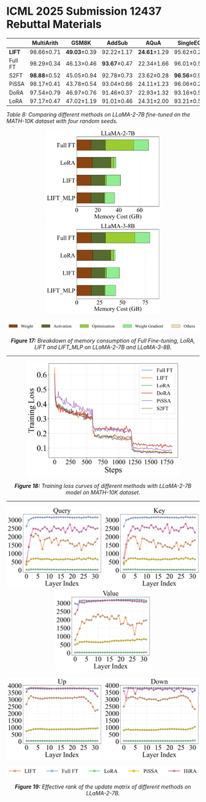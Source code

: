 # ICML 2025 Submission 12437 Rebuttal Materials

||  MultiArith    | GSM8K    |  AddSub    |  AQuA  |  SingleEQ  |  SVAMP  |  MAWPS  |  Avg.  |
|-|-------------|-------------|-------------|-|-|-|-|-|
|**LIFT**| 98.66±0.71 | **49.03**±0.39 | 92.22±1.17  |**24.61**±1.29 | 95.62±0.29 |  63.15±1.00  |  **89.60**±0.46  |  **73.27**±0.45  |
|Full FT| 98.29±0.34 | 46.13±0.46 | **93.67**±0.47 | 22.34±1.66 |  96.01±0.56  |  61.93±1.21  |  89.50±0.89  |  72.55±0.50  |
|S2FT| **98.88**±0.52 | 45.05±0.94 | 92.78±0.73 | 23.62±0.28 |  **96.56**±0.95  |  59.2±0.60  |  89.39±0.46  | 72.21±0.45 |
|PiSSA| 98.17±0.41 | 43.78±0.54 | 93.04±0.66 | 24.11±1.23 |  96.06±0.24  |  59.25±0.86  |  89.60±0.75  | 72.00±0.14|
|DoRA| 97.54±0.79 | 46.97±0.76 | 91.46±0.37 | 22.93±1.32 |  93.16±0.56 |  62.65±0.72 |  88.13±1.24  |71.83±0.39 |
|LoRA| 97.17±0.47  | 47.02±1.19 | 91.01±0.46 | 24.31±2.00 |  93.21±0.53  |  **63.48**±0.61  |  87.61±0.70 |  71.97±0.18 |

*Table 8: Comparing different methods on LLaMA-2-7B fine-tuned on the MATH-10K dataset with four random seeds.*

<!-- Row 1: Two side-by-side memory figures -->
<p align="center">
  <img src="./figures/memory/7b_1024.png" alt="LLaMA-2-7B" width="300" />
  <img src="./figures/memory/8b_1024.png" alt="LLaMA-3-8B" width="300" />
</p>

<p align="center">
  <img src="./figures/memory/memory_legend.png" alt="Legend" width="600" />
</p>

<p align="center"><em><strong>Figure 17:</strong> Breakdown of memory consumption of Full Fine-tuning, LoRA, LIFT and LIFT_MLP on LLaMA-2-7B and LLaMA-3-8B.</em></p>

---

<!-- Row 2: Training loss curve -->
<p align="center">
  <img src="./figures/loss_all.png" alt="Loss Curve" width="400" />
</p>

<p align="center"><em><strong>Figure 18:</strong> Training loss curves of different methods with LLaMA-2-7B model on MATH-10K dataset.</em></p>

---

<!-- Row 3: Three figures in a row -->
<p align="center">
  <img src="./figures/effective_rank/7B_q_proj_no_y.png" alt="Q" width="250" />
  <img src="./figures/effective_rank/7B_k_proj_no_y.png" alt="K" width="250" />
  <img src="./figures/effective_rank/7B_v_proj_no_y.png" alt="V" width="250" />
</p>

<!-- Row 4: Two figures in a row -->
<p align="center">
  <img src="./figures/effective_rank/7B_up_proj_no_y.png" alt="Up" width="250" />
  <img src="./figures/effective_rank/7B_down_proj_no_y.png" alt="Down" width="250" />
</p>

<p align="center">
  <img src="./figures/effective_rank/effective_rank_legend.png" alt="Legend" width="600" />
</p>

<p align="center"><em><strong>Figure 19:</strong> Effective rank of the update matrix of different methods on LLaMA-2-7B.</em></p>